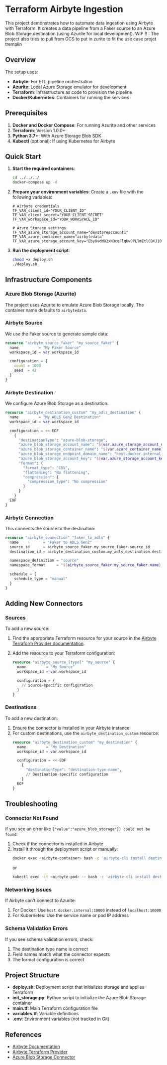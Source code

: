 # Terraform Airbyte Ingestion

This project demonstrates how to automate data ingestion using Airbyte with Terraform. It creates a data pipeline from a Faker source to an Azure Blob Storage destination (using Azurite for local development).
WIP !! : The project also tries to pull from GCS to put in zurite to fit the use case projet tremplin

## Overview

The setup uses:
- **Airbyte**: For ETL pipeline orchestration
- **Azurite**: Local Azure Storage emulator for development
- **Terraform**: Infrastructure as code to provision the pipeline
- **Docker/Kubernetes**: Containers for running the services

## Prerequisites

1. **Docker and Docker Compose**: For running Azurite and other services
2. **Terraform**: Version 1.0.0+
3. **Python 3.7+**: With Azure Storage Blob SDK
4. **Kubectl** (optional): If using Kubernetes for Airbyte

## Quick Start

1. **Start the required containers**:
   ```bash
   cd ../../../
   docker-compose up -d
   ```

2. **Prepare your environment variables**:
   Create a `.env` file with the following variables:
   ```
   # Airbyte credentials
   TF_VAR_client_id="YOUR_CLIENT_ID"
   TF_VAR_client_secret="YOUR_CLIENT_SECRET"
   TF_VAR_workspace_id="YOUR_WORKSPACE_ID"
   
   # Azure Storage settings
   TF_VAR_azure_storage_account_name="devstoreaccount1"
   TF_VAR_azure_container_name="airbytedata"
   TF_VAR_azure_storage_account_key="Eby8vdM02xNOcqFlqUwJPLlmEtlCDXJ1OUzFT50uSRZ6IFsuFq2UVErCz4I6tq/K1SZFPTOtr/KBHBeksoGMGw=="
   ```

3. **Run the deployment script**:
   ```bash
   chmod +x deploy.sh
   ./deploy.sh
   ```

## Infrastructure Components

### Azure Blob Storage (Azurite)

The project uses Azurite to emulate Azure Blob Storage locally. The container name defaults to `airbytedata`.

### Airbyte Source

We use the Faker source to generate sample data:

```terraform
resource "airbyte_source_faker" "my_source_faker" {
  name         = "My Faker Source"
  workspace_id = var.workspace_id

  configuration = {
    count = 1000
    seed  = 42
  }
}
```

### Airbyte Destination

We configure Azure Blob Storage as a destination:

```terraform
resource "airbyte_destination_custom" "my_adls_destination" {
  name         = "My ADLS Gen2 Destination"
  workspace_id = var.workspace_id

  configuration = <<-EOF
    {
      "destinationType": "azure-blob-storage",
      "azure_blob_storage_account_name": "${var.azure_storage_account_name}",
      "azure_blob_storage_container_name": "${var.azure_container_name}",
      "azure_blob_storage_endpoint_domain_name": "host.docker.internal:10000",
      "azure_blob_storage_account_key": "${var.azure_storage_account_key}",
      "format": {
        "format_type": "CSV", 
        "flattening": "No flattening",
        "compression": {
          "compression_type": "No compression"
        }
      }
    }
  EOF
}
```

### Airbyte Connection

This connects the source to the destination:

```terraform
resource "airbyte_connection" "faker_to_adls" {
  name           = "Faker to ADLS Gen2"
  source_id      = airbyte_source_faker.my_source_faker.source_id
  destination_id = airbyte_destination_custom.my_adls_destination.destination_id

  namespace_definition = "source"
  namespace_format     = "${airbyte_source_faker.my_source_faker.name}_${airbyte_destination_custom.my_adls_destination.name}"

  schedule = {
    schedule_type = "manual"
  }
}
```

## Adding New Connectors

### Sources

To add a new source:

1. Find the appropriate Terraform resource for your source in the [Airbyte Terraform Provider documentation](https://registry.terraform.io/providers/airbytehq/airbyte/latest/docs).

2. Add the resource to your Terraform configuration:
   ```terraform
   resource "airbyte_source_[type]" "my_source" {
     name         = "My Source"
     workspace_id = var.workspace_id

     configuration = {
       // Source-specific configuration
     }
   }
   ```

### Destinations

To add a new destination:

1. Ensure the connector is installed in your Airbyte instance
2. For custom destinations, use the `airbyte_destination_custom` resource:
   ```terraform
   resource "airbyte_destination_custom" "my_destination" {
     name         = "My Destination"
     workspace_id = var.workspace_id

     configuration = <<-EOF
       {
         "destinationType": "destination-type-name",
         // Destination-specific configuration
       }
     EOF
   }
   ```

## Troubleshooting

### Connector Not Found

If you see an error like `{"value":"azure_blob_storage"}} could not be found`:

1. Check if the connector is installed in Airbyte
2. Install it through the deployment script or manually:
   ```bash
   docker exec <airbyte-container> bash -c 'airbyte-cli install destination-azure-blob-storage'
   ```
   or
   ```bash
   kubectl exec -it <airbyte-pod> -- bash -c 'airbyte-cli install destination-azure-blob-storage'
   ```

### Networking Issues

If Airbyte can't connect to Azurite:

1. For Docker: Use `host.docker.internal:10000` instead of `localhost:10000`
2. For Kubernetes: Use the service name or pod IP address

### Schema Validation Errors

If you see schema validation errors, check:

1. The destination type name is correct
2. Field names match what the connector expects
3. The format configuration is correct

## Project Structure

- **deploy.sh**: Deployment script that initializes storage and applies Terraform
- **init_storage.py**: Python script to initialize the Azure Blob Storage container
- **main.tf**: Main Terraform configuration file
- **variables.tf**: Variable definitions
- **.env**: Environment variables (not tracked in Git)

## References

- [Airbyte Documentation](https://docs.airbyte.com/)
- [Airbyte Terraform Provider](https://registry.terraform.io/providers/airbytehq/airbyte/latest/docs)
- [Azure Blob Storage Connector](https://docs.airbyte.com/integrations/destinations/azure-blob-storage)
